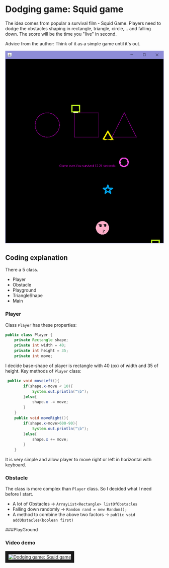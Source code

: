# Dodging game: Squid game
 The idea comes from popular a survival film - Squid Game. Players need to dodge the obstacles shaping in rectangle, triangle, circle,... and falling down. 
The score will be the time you "live" in second. 

Advice from the author: Think of it as a simple game until it's out.

![Dodging Game Screenshot](images/screenShot.png "Dodging Game Screenshot")

## Coding explanation 
There a 5 class. 
* Player 
* Obstacle
* Playground 
* TriangleShape
* Main


### Player 

Class `Player` has these properties:
```java
public class Player {
    private Rectangle shape;
    private int width = 40;
    private int height = 35;
    private int move;
```
I decide base-shape of player is rectangle with 40 (px) of width and 35 of height. 
Key methods of `Player` class:
```java
 public void moveLeft(){
        if(shape.x-move < 10){
            System.out.println("\b");
        }else{
            shape.x -= move;
        }
    }
    public void moveRight(){
        if(shape.x+move>600-90){
            System.out.println("\b");
        }else{
            shape.x += move;
        }
    }
```
It is very simple and allow player to move right or left in horizontal with keyboard. 
### Obstacle
The class is more complex than `Player` class. So I decided what I need before I start. 
* A lot of Obstacles -> `ArrayList<Rectangle> listOfObstacles`
* Falling down randomly -> `Random rand = new Random();`
* A method to combine the above two factors -> `public void addObstacles(boolean first)`




###PlayGround

### Video demo
<a href="http://www.youtube.com/watch?feature=player_embedded&v=W4cvH6HLetU
" target="_blank"><img src="http://img.youtube.com/vi/W4cvH6HLetU/0.jpg"
alt="Dodging game: Squid game" width="240" height="180" border="10" /></a>
